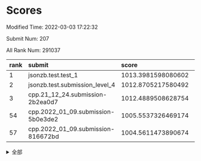 # Scores

Modified Time: 2022-03-03 17:22:32

Submit Num: 207

All Rank Num: 291037

| rank |               submit               |       score        |       sigma        | pk_num |
| :--- | :--------------------------------- | :----------------- | :----------------- | :----- |
| 1    | jsonzb.test.test_1                 | 1013.3981598080602 | 0.8187131102477351 | 5626   |
| 2    | jsonzb.test.submission_level_4     | 1012.8705217580492 | 0.793543640135454  | 5625   |
| 3    | cpp.21_12_24.submission-2b2ea0d7   | 1012.4889508628754 | 0.7878997258070473 | 5622   |
| 54   | cpp.2022_01_09.submission-5b0e3de2 | 1005.5537326469174 | 0.7247659626025504 | 5625   |
| 57   | cpp.2022_01_09.submission-816672bd | 1004.5611473890674 | 0.7298885021629203 | 5625   |


<details>
<summary>全部</summary>

| rank |                 submit                 |       score        |       sigma        | pk_num |
| :--- | :------------------------------------- | :----------------- | :----------------- | :----- |
| 1    | jsonzb.test.test_1                     | 1013.3981598080602 | 0.8187131102477351 | 5626   |
| 2    | jsonzb.test.submission_level_4         | 1012.8705217580492 | 0.793543640135454  | 5625   |
| 3    | cpp.21_12_24.submission-2b2ea0d7       | 1012.4889508628754 | 0.7878997258070473 | 5622   |
| 4    | gobigger.level_3.submission_level_3_10 | 1011.3763810925811 | 0.7673704326260189 | 5625   |
| 5    | gobigger.level_3.submission_level_3_43 | 1011.3333202313355 | 0.7696838004244432 | 5629   |
| 6    | gobigger.level_3.submission_level_3_26 | 1011.2923124716746 | 0.7661803439175975 | 5626   |
| 7    | gobigger.level_3.submission_level_3_42 | 1011.2015094156594 | 0.7519627412205988 | 5621   |
| 8    | gobigger.level_3.submission_level_3_19 | 1011.0558007734024 | 0.7677758172734317 | 5623   |
| 9    | gobigger.level_3.submission_level_3_38 | 1010.8609863307862 | 0.7563915330927304 | 5625   |
| 10   | gobigger.level_3.submission_level_3_0  | 1010.8155785423338 | 0.7680710580950044 | 5626   |
| 11   | gobigger.level_3.submission_level_3_36 | 1010.7809933870193 | 0.7809975861262671 | 5627   |
| 12   | gobigger.level_3.submission_level_3_25 | 1010.7421900547364 | 0.7641327742221702 | 5627   |
| 13   | gobigger.level_3.submission_level_3_11 | 1010.7238000479051 | 0.7684460575276181 | 5621   |
| 14   | gobigger.level_3.submission_level_3_47 | 1010.7059368723868 | 0.7592521829064863 | 5624   |
| 15   | gobigger.level_3.submission_level_3_29 | 1010.6713660278206 | 0.7508920034816291 | 5627   |
| 16   | gobigger.level_3.submission_level_3_35 | 1010.6398289728702 | 0.7794200106554329 | 5623   |
| 17   | gobigger.level_3.submission_level_3_20 | 1010.6099461289066 | 0.7807570526729732 | 5627   |
| 18   | gobigger.level_3.submission_level_3_7  | 1010.5480311037378 | 0.7550313764443599 | 5626   |
| 19   | gobigger.level_3.submission_level_3_3  | 1010.4980114301985 | 0.7733815594901254 | 5623   |
| 20   | gobigger.level_3.submission_level_3_15 | 1010.482492353034  | 0.7654064272397543 | 5622   |
| 21   | gobigger.level_3.submission_level_3_40 | 1010.3345267030193 | 0.7696501276317852 | 5626   |
| 22   | gobigger.level_3.submission_level_3_5  | 1010.3299029340023 | 0.7668402641666249 | 5623   |
| 23   | gobigger.level_3.submission_level_3_27 | 1010.2682336119584 | 0.7529021801045561 | 5625   |
| 24   | gobigger.level_3.submission_level_3_31 | 1010.1716166390364 | 0.7459098719413103 | 5621   |
| 25   | gobigger.level_3.submission_level_3_13 | 1010.1370701218576 | 0.7688095127315723 | 5615   |
| 26   | gobigger.level_3.submission_level_3_16 | 1010.1114325117326 | 0.7535319483231806 | 5619   |
| 27   | gobigger.level_3.submission_level_3_39 | 1010.0484315392963 | 0.7474193778619445 | 5623   |
| 28   | gobigger.level_3.submission_level_3_2  | 1010.0437103731839 | 0.7879059287264997 | 5626   |
| 29   | gobigger.level_3.submission_level_3_23 | 1009.9997313720073 | 0.7419856867775704 | 5621   |
| 30   | gobigger.level_3.submission_level_3_6  | 1009.986666675346  | 0.7356301329119905 | 5628   |
| 31   | gobigger.level_3.submission_level_3_46 | 1009.9802985131653 | 0.764653530790118  | 5622   |
| 32   | gobigger.level_3.submission_level_3_4  | 1009.9727382353359 | 0.734484543643687  | 5621   |
| 33   | gobigger.level_3.submission_level_3_32 | 1009.9342934496658 | 0.7527679373460436 | 5624   |
| 34   | gobigger.level_3.submission_level_3_49 | 1009.9214287461946 | 0.7552499416361025 | 5627   |
| 35   | gobigger.level_3.submission_level_3_33 | 1009.9145062106534 | 0.7565881056524479 | 5629   |
| 36   | gobigger.level_3.submission_level_3_14 | 1009.8800762369618 | 0.7600353704416861 | 5623   |
| 37   | gobigger.level_3.submission_level_3_17 | 1009.8788829199126 | 0.7749213459403285 | 5628   |
| 38   | gobigger.level_3.submission_level_3_1  | 1009.8728839574467 | 0.7768915489475775 | 5622   |
| 39   | gobigger.level_3.submission_level_3_34 | 1009.8267665544738 | 0.7490383471037632 | 5624   |
| 40   | gobigger.level_3.submission_level_3_22 | 1009.7934011359516 | 0.7521923503196173 | 5628   |
| 41   | gobigger.level_3.submission_level_3_37 | 1009.6545998294353 | 0.7598530671112548 | 5627   |
| 42   | gobigger.level_3.submission_level_3_8  | 1009.6227544971073 | 0.7556435802008402 | 5620   |
| 43   | gobigger.level_3.submission_level_3_45 | 1009.5854503907229 | 0.7391066217790111 | 5626   |
| 44   | gobigger.level_3.submission_level_3_30 | 1009.5314932535564 | 0.7541119291507031 | 5624   |
| 45   | gobigger.level_3.submission_level_3_12 | 1009.4031054478313 | 0.7414919880191663 | 5624   |
| 46   | gobigger.level_3.submission_level_3_21 | 1009.3488797316012 | 0.7431412040325033 | 5624   |
| 47   | gobigger.level_3.submission_level_3_44 | 1009.3388658698493 | 0.7651787267570547 | 5626   |
| 48   | gobigger.level_3.submission_level_3_48 | 1009.2637914954387 | 0.7524458157497288 | 5626   |
| 49   | gobigger.level_3.submission_level_3_18 | 1009.2356948801194 | 0.7432257682933455 | 5623   |
| 50   | gobigger.level_3.submission_level_3_41 | 1009.1855807873432 | 0.747774328425091  | 5622   |
| 51   | gobigger.level_3.submission_level_3_28 | 1009.0851760157847 | 0.7482273468407195 | 5627   |
| 52   | gobigger.level_3.submission_level_3_9  | 1008.9519438466618 | 0.7788337636854956 | 5618   |
| 53   | gobigger.level_3.submission_level_3_24 | 1008.6219395415523 | 0.7465101497418946 | 5625   |
| 54   | cpp.2022_01_09.submission-5b0e3de2     | 1005.5537326469174 | 0.7247659626025504 | 5625   |
| 55   | gobigger.level_1.submission_level_1_12 | 1004.973708153461  | 0.7243506818634108 | 5622   |
| 56   | gobigger.level_1.submission_level_1_28 | 1004.8068364638316 | 0.7189459548272297 | 5620   |
| 57   | cpp.2022_01_09.submission-816672bd     | 1004.5611473890674 | 0.7298885021629203 | 5625   |
| 58   | gobigger.level_1.submission_level_1_3  | 1004.4688070894998 | 0.7113438008731723 | 5629   |
| 59   | gobigger.level_1.submission_level_1_11 | 1004.4114619418499 | 0.7271024399258295 | 5623   |
| 60   | gobigger.level_1.submission_level_1_49 | 1004.4017588498923 | 0.7215463916689362 | 5623   |
| 61   | gobigger.level_1.submission_level_1_26 | 1004.3032946671485 | 0.7198689337406442 | 5626   |
| 62   | gobigger.level_1.submission_level_1_4  | 1004.2368238264888 | 0.7152703136334734 | 5625   |
| 63   | gobigger.level_1.submission_level_1_24 | 1004.1715922052135 | 0.7168673311162501 | 5624   |
| 64   | gobigger.level_1.submission_level_1_31 | 1004.1407609192329 | 0.7303559951779404 | 5626   |
| 65   | gobigger.level_1.submission_level_1_20 | 1004.0024812017466 | 0.7255582076761262 | 5624   |
| 66   | gobigger.level_1.submission_level_1_6  | 1003.9166988917893 | 0.7168934435756102 | 5622   |
| 67   | gobigger.level_1.submission_level_1_21 | 1003.8804867244014 | 0.7255631591260326 | 5622   |
| 68   | gobigger.level_1.submission_level_1_48 | 1003.8765376015572 | 0.7237832647123508 | 5629   |
| 69   | gobigger.level_1.submission_level_1_18 | 1003.8602792225474 | 0.7261340805910903 | 5624   |
| 70   | gobigger.level_1.submission_level_1_7  | 1003.7649674371285 | 0.718118553571006  | 5623   |
| 71   | gobigger.level_1.submission_level_1_16 | 1003.616900933791  | 0.7268127757885887 | 5624   |
| 72   | gobigger.level_1.submission_level_1_34 | 1003.5850201966598 | 0.7154202401780223 | 5627   |
| 73   | gobigger.level_1.submission_level_1_44 | 1003.5377885850739 | 0.7329305299167058 | 5627   |
| 74   | gobigger.level_1.submission_level_1_41 | 1003.5308162228063 | 0.7177049081987568 | 5624   |
| 75   | gobigger.level_1.submission_level_1_39 | 1003.5273946363947 | 0.7143180253755305 | 5632   |
| 76   | gobigger.level_1.submission_level_1_8  | 1003.2487933125601 | 0.7177844335952954 | 5624   |
| 77   | gobigger.level_1.submission_level_1_13 | 1003.2470220163424 | 0.714106169453432  | 5625   |
| 78   | gobigger.level_1.submission_level_1_47 | 1003.2347851631773 | 0.7216338952209728 | 5620   |
| 79   | gobigger.level_1.submission_level_1_40 | 1003.1906776761539 | 0.7214640666683464 | 5626   |
| 80   | gobigger.level_1.submission_level_1_1  | 1003.1741721513254 | 0.7124095928685362 | 5622   |
| 81   | gobigger.level_1.submission_level_1_9  | 1003.1485155576278 | 0.7063297859734239 | 5624   |
| 82   | gobigger.level_1.submission_level_1_42 | 1003.1468715191255 | 0.7205428575544024 | 5624   |
| 83   | gobigger.level_1.submission_level_1_22 | 1003.1467542183022 | 0.7114619769116193 | 5617   |
| 84   | gobigger.level_1.submission_level_1_14 | 1003.1411021865332 | 0.7267295251583795 | 5621   |
| 85   | gobigger.level_1.submission_level_1_15 | 1003.0922926969791 | 0.7189018169477388 | 5622   |
| 86   | gobigger.level_1.submission_level_1_38 | 1003.0860709494779 | 0.7092487908433721 | 5626   |
| 87   | gobigger.level_1.submission_level_1_23 | 1003.0808734055539 | 0.7115524653109434 | 5622   |
| 88   | gobigger.level_1.submission_level_1_27 | 1003.0795029801909 | 0.721406733529082  | 5625   |
| 89   | gobigger.level_1.submission_level_1_0  | 1003.07546510665   | 0.7287727755623031 | 5618   |
| 90   | gobigger.level_1.submission_level_1_43 | 1003.0458476428175 | 0.7234624836015737 | 5622   |
| 91   | gobigger.level_1.submission_level_1_33 | 1003.036035006238  | 0.7204694073722552 | 5629   |
| 92   | gobigger.level_1.submission_level_1_2  | 1002.9329069358691 | 0.7081482360095731 | 5622   |
| 93   | gobigger.level_1.submission_level_1_25 | 1002.9206386121604 | 0.7209992643330916 | 5620   |
| 94   | gobigger.level_1.submission_level_1_17 | 1002.8793402574852 | 0.723099421447022  | 5623   |
| 95   | gobigger.level_1.submission_level_1_36 | 1002.8391596418653 | 0.7225569363560297 | 5624   |
| 96   | gobigger.level_1.submission_level_1_5  | 1002.7995732246516 | 0.7103054513727751 | 5627   |
| 97   | gobigger.level_1.submission_level_1_46 | 1002.6783395834241 | 0.7213744070624746 | 5625   |
| 98   | gobigger.level_1.submission_level_1_45 | 1002.6717888911672 | 0.7184704292008587 | 5622   |
| 99   | gobigger.level_1.submission_level_1_19 | 1002.5455992161844 | 0.7254357168126793 | 5620   |
| 100  | gobigger.level_1.submission_level_1_10 | 1002.4052801260376 | 0.7178944418389173 | 5623   |
| 101  | gobigger.level_1.submission_level_1_29 | 1002.2115387575182 | 0.710523498171802  | 5628   |
| 102  | gobigger.level_1.submission_level_1_35 | 1002.1779751817463 | 0.7091759765413973 | 5627   |
| 103  | gobigger.level_1.submission_level_1_30 | 1002.1636963475859 | 0.7152999854316593 | 5624   |
| 104  | gobigger.level_1.submission_level_1_32 | 1002.0595312089696 | 0.7095321575461958 | 5618   |
| 105  | gobigger.level_1.submission_level_1_37 | 1001.7231908870368 | 0.7197829676690239 | 5627   |
| 106  | gobigger.random.submission_random_40   | 996.8743312983427  | 0.7219409890618363 | 5623   |
| 107  | gobigger.random.submission_random_43   | 996.8140814103759  | 0.713488102297959  | 5624   |
| 108  | gobigger.random.submission_random_27   | 996.7525887062252  | 0.7081826473358127 | 5628   |
| 109  | gobigger.random.submission_random_37   | 996.7386882614393  | 0.70685909294575   | 5626   |
| 110  | gobigger.random.submission_random_19   | 996.699857760306   | 0.7101304143651544 | 5624   |
| 111  | gobigger.random.submission_random_17   | 996.5845053894305  | 0.7293495485659941 | 5621   |
| 112  | gobigger.random.submission_random_32   | 996.5687399967584  | 0.7138587242120836 | 5625   |
| 113  | gobigger.random.submission_random_9    | 996.5612177198228  | 0.7073448834072362 | 5620   |
| 114  | gobigger.random.submission_random_28   | 996.4869820032494  | 0.7176791208543274 | 5622   |
| 115  | gobigger.random.submission_random_25   | 996.476960353541   | 0.710201836042948  | 5626   |
| 116  | gobigger.random.submission_random_26   | 996.4384922032164  | 0.7009244728079522 | 5623   |
| 117  | gobigger.random.submission_random_13   | 996.4313073718017  | 0.716622729524916  | 5627   |
| 118  | gobigger.random.submission_random_35   | 996.3163426655925  | 0.7132461531298734 | 5628   |
| 119  | gobigger.random.submission_random_1    | 996.2508734717534  | 0.7141638695283093 | 5623   |
| 120  | gobigger.random.submission_random_10   | 996.2279288073456  | 0.7100229801104085 | 5624   |
| 121  | gobigger.random.submission_random_38   | 996.210885612004   | 0.7110212620823441 | 5626   |
| 122  | gobigger.random.submission_random_11   | 996.2088450518562  | 0.7090252997484235 | 5625   |
| 123  | gobigger.random.submission_random_20   | 996.1190950596912  | 0.7073527960292655 | 5622   |
| 124  | gobigger.random.submission_random_8    | 996.0063766857314  | 0.716316611481394  | 5629   |
| 125  | gobigger.random.submission_random_21   | 995.9668795514789  | 0.7075244100720504 | 5627   |
| 126  | gobigger.random.submission_random_5    | 995.8897071733728  | 0.7173508269853898 | 5624   |
| 127  | gobigger.random.submission_random_48   | 995.8605355250747  | 0.7039178505521558 | 5626   |
| 128  | gobigger.random.submission_random_33   | 995.7986379397033  | 0.7064739808041014 | 5624   |
| 129  | gobigger.random.submission_random_30   | 995.7539722630456  | 0.7201714809221159 | 5626   |
| 130  | gobigger.random.submission_random_44   | 995.7496367676617  | 0.721283963987366  | 5620   |
| 131  | gobigger.random.submission_random_15   | 995.6977628524372  | 0.711122515692707  | 5627   |
| 132  | gobigger.random.submission_random_14   | 995.6928427303064  | 0.7127043828850326 | 5622   |
| 133  | gobigger.random.submission_random_4    | 995.6903781755925  | 0.7080855835918383 | 5626   |
| 134  | gobigger.random.submission_random_45   | 995.6663699348095  | 0.7270351056416938 | 5625   |
| 135  | gobigger.random.submission_random_46   | 995.6663065534492  | 0.71386938126757   | 5624   |
| 136  | gobigger.random.submission_random_42   | 995.6603760731388  | 0.7062840327594402 | 5622   |
| 137  | gobigger.random.submission_random_16   | 995.6200108807745  | 0.7083482522211926 | 5624   |
| 138  | gobigger.random.submission_random_0    | 995.5924889034799  | 0.7111799414008899 | 5627   |
| 139  | gobigger.random.submission_random_39   | 995.5752813768881  | 0.7294996901202756 | 5624   |
| 140  | gobigger.random.submission_random_7    | 995.5071749932354  | 0.7096036967460784 | 5624   |
| 141  | gobigger.random.submission_random_22   | 995.4933930530057  | 0.7278354645326511 | 5626   |
| 142  | gobigger.random.submission_random_34   | 995.4901068497898  | 0.72354081484942   | 5621   |
| 143  | gobigger.random.submission_random_24   | 995.4803015938292  | 0.7240570691312767 | 5621   |
| 144  | gobigger.random.submission_random_18   | 995.4629228916426  | 0.7017104498849167 | 5624   |
| 145  | gobigger.random.submission_random_49   | 995.4150798928985  | 0.7127608801958394 | 5618   |
| 146  | gobigger.random.submission_random_12   | 995.3172397966672  | 0.700441238605732  | 5621   |
| 147  | gobigger.random.submission_random_6    | 995.3058534718542  | 0.7223737875998083 | 5626   |
| 148  | gobigger.random.submission_random_23   | 995.2996280989106  | 0.6981477247217167 | 5621   |
| 149  | gobigger.random.submission_random_2    | 995.2458325035022  | 0.7159197074705518 | 5630   |
| 150  | gobigger.random.submission_random_47   | 995.1413815673211  | 0.7141742793564505 | 5621   |
| 151  | gobigger.random.submission_random_29   | 995.0107140201123  | 0.7142317096875158 | 5623   |
| 152  | gobigger.random.submission_random_41   | 995.0063575563759  | 0.719850065983593  | 5624   |
| 153  | gobigger.random.submission_random_36   | 995.0033441666733  | 0.7364999998735328 | 5628   |
| 154  | gobigger.random.submission_random_31   | 994.9883277248459  | 0.7136193531684609 | 5623   |
| 155  | gobigger.random.submission_random_3    | 994.8435026640178  | 0.7100194578822053 | 5622   |
| 156  | gobigger.level_2.submission_level_2_0  | 994.1851453294255  | 0.7330007559351364 | 5628   |
| 157  | gobigger.level_2.submission_level_2_45 | 994.1363877008675  | 0.7345415823984155 | 5624   |
| 158  | gobigger.level_2.submission_level_2_28 | 993.6210348426426  | 0.7282303103431114 | 5627   |
| 159  | gobigger.level_2.submission_level_2_37 | 993.6140228237768  | 0.7507283935238047 | 5624   |
| 160  | gobigger.level_2.submission_level_2_15 | 993.5423670186399  | 0.7320655223609908 | 5623   |
| 161  | gobigger.level_2.submission_level_2_24 | 993.0838740858571  | 0.7351150169422245 | 5625   |
| 162  | gobigger.level_2.submission_level_2_29 | 993.0618057710075  | 0.7342849052772347 | 5626   |
| 163  | gobigger.level_2.submission_level_2_16 | 993.0498181892013  | 0.7336710516529978 | 5623   |
| 164  | gobigger.level_2.submission_level_2_25 | 992.9034405953944  | 0.7478064126217105 | 5621   |
| 165  | gobigger.level_2.submission_level_2_12 | 992.8313404932697  | 0.7376950316825057 | 5624   |
| 166  | gobigger.level_2.submission_level_2_19 | 992.8188833664555  | 0.7400473185928641 | 5628   |
| 167  | gobigger.level_2.submission_level_2_27 | 992.7265816113062  | 0.7331721750048401 | 5623   |
| 168  | gobigger.level_2.submission_level_2_13 | 992.649678233197   | 0.7543342362747978 | 5621   |
| 169  | gobigger.level_2.submission_level_2_31 | 992.6293569244211  | 0.7413377473128793 | 5623   |
| 170  | gobigger.level_2.submission_level_2_26 | 992.5959348815572  | 0.7407402325182154 | 5620   |
| 171  | gobigger.level_2.submission_level_2_36 | 992.5356416874607  | 0.729821527206927  | 5626   |
| 172  | gobigger.level_2.submission_level_2_17 | 992.4676784506835  | 0.7374334536819692 | 5621   |
| 173  | gobigger.level_2.submission_level_2_18 | 992.4132144916133  | 0.725411893367561  | 5625   |
| 174  | gobigger.level_2.submission_level_2_40 | 992.2734288739772  | 0.7332954279610636 | 5630   |
| 175  | gobigger.level_2.submission_level_2_22 | 992.2234020133793  | 0.7526681412668652 | 5623   |
| 176  | gobigger.level_2.submission_level_2_21 | 992.0833502439183  | 0.7594970984687412 | 5621   |
| 177  | gobigger.level_2.submission_level_2_11 | 992.082953188265   | 0.7378398464467947 | 5629   |
| 178  | gobigger.level_2.submission_level_2_1  | 992.0136516710074  | 0.7537128331637363 | 5621   |
| 179  | gobigger.level_2.submission_level_2_9  | 992.0070046187088  | 0.7322382630424276 | 5617   |
| 180  | gobigger.level_2.submission_level_2_2  | 992.0039442882247  | 0.7496365554033266 | 5623   |
| 181  | gobigger.level_2.submission_level_2_49 | 991.984485471235   | 0.7447585656468693 | 5621   |
| 182  | gobigger.level_2.submission_level_2_38 | 991.9586359726563  | 0.7420949086753602 | 5619   |
| 183  | gobigger.level_2.submission_level_2_3  | 991.9505778242632  | 0.7372742846615183 | 5623   |
| 184  | gobigger.level_2.submission_level_2_35 | 991.8789143697976  | 0.7453272017248981 | 5619   |
| 185  | gobigger.level_2.submission_level_2_20 | 991.6370216492207  | 0.7521523940439448 | 5620   |
| 186  | gobigger.level_2.submission_level_2_14 | 991.6212309222633  | 0.7416199703556453 | 5625   |
| 187  | gobigger.level_2.submission_level_2_42 | 991.5965493868621  | 0.7612831285230843 | 5623   |
| 188  | gobigger.level_2.submission_level_2_5  | 991.5952449629884  | 0.7556843493418154 | 5627   |
| 189  | gobigger.level_2.submission_level_2_41 | 991.5541740676385  | 0.7549644639412263 | 5624   |
| 190  | gobigger.level_2.submission_level_2_33 | 991.525381745559   | 0.7620482636429242 | 5628   |
| 191  | gobigger.level_2.submission_level_2_30 | 991.5043885358614  | 0.748124727648018  | 5617   |
| 192  | gobigger.level_2.submission_level_2_48 | 991.436768357547   | 0.7476571782446563 | 5628   |
| 193  | gobigger.level_2.submission_level_2_46 | 991.3326427678301  | 0.7428314411550658 | 5624   |
| 194  | gobigger.level_2.submission_level_2_8  | 991.2672470509273  | 0.7299124669134607 | 5623   |
| 195  | gobigger.level_2.submission_level_2_7  | 991.2657204304759  | 0.7578824797762514 | 5619   |
| 196  | gobigger.level_2.submission_level_2_32 | 991.1950539869364  | 0.7449609903228334 | 5626   |
| 197  | gobigger.level_2.submission_level_2_39 | 991.1408432161347  | 0.7609883421743786 | 5628   |
| 198  | gobigger.level_2.submission_level_2_4  | 990.921992209168   | 0.7521376769478371 | 5625   |
| 199  | gobigger.level_2.submission_level_2_44 | 990.7858916270695  | 0.7590479925866651 | 5620   |
| 200  | gobigger.level_2.submission_level_2_34 | 990.6511292724867  | 0.7707113841628898 | 5626   |
| 201  | gobigger.level_2.submission_level_2_23 | 990.5883671409895  | 0.748734856075926  | 5623   |
| 202  | gobigger.level_2.submission_level_2_6  | 990.3989365741022  | 0.7394048197876145 | 5616   |
| 203  | gobigger.level_2.submission_level_2_43 | 990.2990470737667  | 0.766791588693812  | 5627   |
| 204  | gobigger.level_2.submission_level_2_47 | 989.9349861710712  | 0.7632647239906803 | 5621   |
| 205  | gobigger.level_2.submission_level_2_10 | 989.2868133331706  | 0.7953384661466832 | 5623   |
| 206  | gobigger.none.submission_none_0        | 978.9386012502588  | 1.1628987840171563 | 5624   |
| 207  | gobigger.none.submission_none_1        | 976.4525961594774  | 1.5007072569725592 | 5624   |

</details>